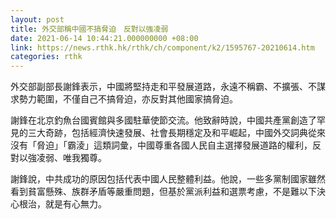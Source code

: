 ```yaml
---
layout: post
title: 外交部稱中國不搞脅迫　反對以強凌弱
date: 2021-06-14 10:44:21.000000000 +08:00
link: https://news.rthk.hk/rthk/ch/component/k2/1595767-20210614.htm
categories: rthk
---
```


外交部副部長謝鋒表示，中國將堅持走和平發展道路，永遠不稱霸、不擴張、不謀求勢力範圍，不僅自己不搞脅迫，亦反對其他國家搞脅迫。

謝鋒在北京釣魚台國賓館與多國駐華使節交流。他致辭時說，中國共產黨創造了罕見的三大奇跡，包括經濟快速發展、社會長期穩定及和平崛起，中國外交詞典從來沒有「脅迫」「霸淩」這類詞彙，中國尊重各國人民自主選擇發展道路的權利，反對以強凌弱、唯我獨尊。

謝鋒說，中共成功的原因包括代表中國人民整體利益。他說，一些多黨制國家雖然看到貧富懸殊、族群矛盾等嚴重問題，但基於黨派利益和選票考慮，不是難以下決心根治，就是有心無力。
